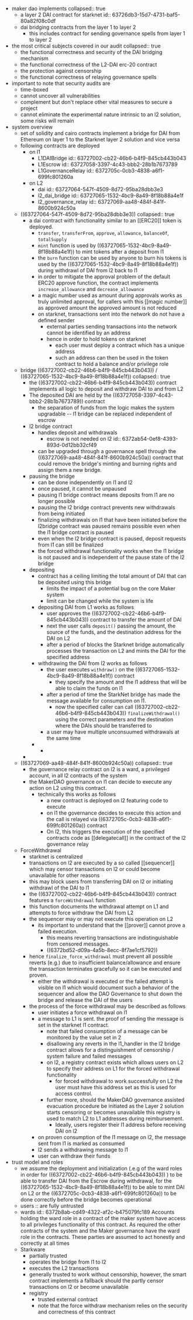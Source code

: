 - maker dao implements
  collapsed:: true
	- a layer 2 DAI contract for starknet
	  id:: 63726db3-15d7-4731-baf5-80a82f08c0df
	- dai bridging contracts from the layer 1 to layer 2
		- this includes contract for sending governance spells from layer 1 to layer 2
- the most critical subjects covered in our audit
  collapsed:: true
	- the functional correctness and security of the DAI bridging mechanism
	- the functional correctness of the L2-DAI erc-20 contract
	- the protection against censorship
	- the functional correctness of relaying governance spells
- important to note that security audits are
	- time-boxed
	- cannot uncover all vulnerabilities
	- complement but don't replace other vital measures to secure a project
	- cannot eliminate the experimental nature intrinsic to an l2 solution, some risks will remain
- system overview
	- set of solidity and cairo contracts implement a bridge for DAI from Ethereum on layer 1 to the Starknet layer 2 solution and vice versa
	- following contracts are deployed
		- on l1
			- L1DAIBridge
			  id:: 63727002-cb22-46b6-b4f9-845cb443b043
			- L1Escrow
			  id:: 63727058-3397-4c43-bbb2-28b1b7673789
			- L1GovernanceRelay
			  id:: 6372705c-0cb3-4838-a6f1-699fc801260a
		- on L2
			- dai
			  id:: 63727064-547f-4509-8d72-95ba28dbb3e3
			- l2_dai_bridge
			  id:: 63727065-1532-4bc9-8a49-8f18b88a4e1f
			- l2_governance_relay
			  id:: 63727069-aa48-484f-841f-8600b924c50a
	- ((63727064-547f-4509-8d72-95ba28dbb3e3))
	  collapsed:: true
		- a dai contract with functionality similar to an [[ERC20]] token is deployed.
			- `transfer`, `transferFrom`, `approve`, `allowance`, `balanceOf`, `totalSupply`
			- `mint` function is used by ((63727065-1532-4bc9-8a49-8f18b88a4e1f)) to mint tokens after a deposit from l1
			- the `burn` function can be used by anyone to burn his tokens is used by the ((63727065-1532-4bc9-8a49-8f18b88a4e1f)) during withdrawl of DAI from l2 back to l1
			- in order to mitigate the approval problem of the default ERC20 approve function, the contract implements `increase_allowance` and `decrease_allowance`
			- a magic number used as amount during approvals works as truly unlimited approval, for callers with this [[magic number]] as approved amount the approved amount is not reduced
			- on starknet, transactions sent into the network do not have a defined sender
				- external parties sending transactions into the network cannot be identified by an address
				- hence in order to hold tokens on starknet
					- each user must deploy a contract which has a unique address
					- such an address can then be used in the token contract to hold a balance and/or privilege role
	- bridge ((63727002-cb22-46b6-b4f9-845cb443b043)) / ((63727065-1532-4bc9-8a49-8f18b88a4e1f))
	  collapsed:: true
		- the ((63727002-cb22-46b6-b4f9-845cb443b043)) contract implements all logic to deposit and withdraw DAI to and from L2
		- The deposited DAI are held by the ((63727058-3397-4c43-bbb2-28b1b7673789)) contract
			- the separation of funds from the logic makes the system upgradable -- l1 bridge can be replaced independent of escrow
		- l2 bridge contract
			- handles deposit and withdrawals
				- escrow is not needed on l2
				  id:: 6372ab54-0ef8-4393-893d-0d12bb32cf49
			- can be upgraded through a governance spell through the ((63727069-aa48-484f-841f-8600b924c50a)) contract that could remove the bridge's minting and burning rights and assign them a new bridge.
		- pausing the bridge
			- can be done independently on l1 and l2
			- once paused, it cannot be unpaused
			- pausing l1 bridge contract means deposits from l1 are no longer possible
			- pausing the l2 bridge contract prevents new withdrawals from being initiated
			- finalizing withdrawals on l1 that have been initiated before the l2bridge contract was paused remains possible even when the l1 bridge contract is paused
			- even when the l2 bridge contract is paused, deposit requests from l1 can still be finalized
			- the forced withdrawal functionality works when the l1 bridge is not paused and is independent of the pause state of the l2 bridge
		- depositing
			- contract has a ceiling limiting the total amount of DAI that can be deposited using this bridge
				- limits the impact of a potential bug on the core Maker system
				- limit can be changed while the system is life
			- depositing DAI from L1 works as follows
				- user approves the ((63727002-cb22-46b6-b4f9-845cb443b043)) contract to transfer the amount of DAI
				- next the user calls `deposit()` passing the amount, the source of the funds, and the destination address for the DAI on L2
				- after a period of blocks the Starknet bridge automatically processes the transaction on L2 and mints the DAI for the specified address
			- withdrawing the DAI from l2 works as follows
				- the user executes `withdraw()` on the ((63727065-1532-4bc9-8a49-8f18b88a4e1f)) contract
					- they specify the amount and the l1 address that will be able to claim the funds on l1
				- after a period of time the StarkNet bridge has made the message available for consumption on l1.
					- now the specified caller can call ((63727002-cb22-46b6-b4f9-845cb443b043)) `finalizeWithdrawal()` using the correct parameters and the destination where the DAIs should be transferred to
				- a user may have multiple unconsuumed withdrawals at the same time
			-
				-
		-
	- ((63727069-aa48-484f-841f-8600b924c50a))
	  collapsed:: true
		- the governance relay contract on l2 is a ward, a privileged account, in all l2 contracts of the system
		- the MakerDAO governance on l1 can decide to execute any action on L2 using this contract.
			- technically this works as follows
				- a new contract is deployed on l2 featuring code to execute
				- on l1 the governance decides to execute this action and the call is relayed via ((6372705c-0cb3-4838-a6f1-699fc801260a)) contract
				- On l2, this triggers the execution of the specified contracts code as [[delegatecall]] in the contract of the l2 governance relay
	- ForceWithdrawal
		- starknet is centralized
		- transactions on l2 are executed by a so called [[sequencer]] which may censor transactions on l2 or could become unavailable for other reasons
		- this may block users from transferring DAI on l2 or initiating withdrawl of the DAI to l1
		- the ((63727002-cb22-46b6-b4f9-845cb443b043)) contract features a `forceWithdrawal` function
		- this function documents the withdrawal attempt on L1 and attempts to force withdraw the DAI from L2
		- the sequencer may or may not execute this operation on L2
			- its important to understand that the [[prover]] cannot prove a failed execution.
				- this means reverting transactions are indistinguishable from censored messages.
				- ((6372bd52-d09a-4a5b-8ecc-8f7ae1cf5792))
		- hence `finalize_force_withdrawal` must prevent all possible reverts (e.g.) due to insufficient balance/allowance and ensure the transaction terminates gracefully so it can be executed and proven.
			- either the withdrawal is executed or the failed attempt is visible on l1 which would document such a behavior of the sequencer and allow the DAO Governance to shut down the bridge and release the DAI of the users
		- the process of the force withdrawal may be described as follows
			- user initiates a force withdrawal on l1
			- a message to L1 is sent. the proof of sending the message is set in the starknet l1 contract.
				- note that failed consumption of a message can be monitored by the value set in 2
				- disallowing any reverts in the l1_handler in the l2 bridge contract allows for a distinguishment of censorship / system failure and failed messages
				- on l2, a registry contract exists which allows users on L2 to specify their address on L1 for the forced withdrawal functionality
					- for forced withdrawal to work successfully on L2 the user must have this address set as this is used for access control.
				- further more, should the MakerDAO governance assisted evacuation procedure be initiated as the Layer 2 solution starts censoring or becomes unavailable this registry is used to match L2 to L1 addresses during reimbursement.
					- Ideally, users register their l1 address before receiving DAI on l2
			- on proven consumption of the l1 message on l2, the message sent from l1 is marked as consumed
			- l2 sends a withdrawing message to l1
			- user can withdraw their funds
- trust model and roles
	- we assume the deployment and initialization (.e.g of the ward roles in order for ((63727002-cb22-46b6-b4f9-845cb443b043)) ) to be able to transfer DAI from the Escrow during withdrawal, for the ((63727065-1532-4bc9-8a49-8f18b88a4e1f)) to be able to mint DAI on L2 or the ((6372705c-0cb3-4838-a6f1-699fc801260a)) to be done correctly before the bridge becomes operational
	- users :: are fully untrusted
	- wards 
	  id:: 6372b8ab-cd49-4322-af2c-b475079fc189
	  Accounts holding the ward role in a contract of the maker system have access to all privileges functionality of this contract. As required the other contracts of the system and the Maker governance have the ward role in the contracts. These parties are assumed to act honestly and correctly at all times
	- Starkware
		- partially trusted
		- operates the bridge from l1 to l2
		- executes the L2 transactions
		- generally trusted to work without censorship, however, the smart contract implements a fallback should the partly censor transactions on l2 or become unavailable
		- registry
			- trusted external contract
			- note that the force withdraw mechanism relies on the security and correctness of this contract